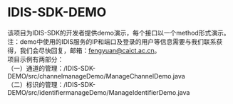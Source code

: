 # IDIS-SDK-DEMO
该项目为IDIS-SDK的开发者提供demo演示，每个接口以一个method形式演示。  
  注：demo中使用的IDIS服务的IP和端口及登录的用户等信息需要与我们联系获得，我们会尽快回复，邮箱：fengyuan@caict.ac.cn。  
项目示例有两部分：  
（一）通道的管理：/IDIS-SDK-DEMO/src/channelmanageDemo/ManageChannelDemo.java  
（二）标识的管理：/IDIS-SDK-DEMO/src/identifiermanageDemo/ManageIdentifierDemo.java
